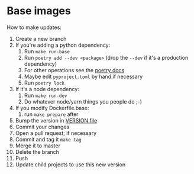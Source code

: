 
Base images
===========

How to make updates:

1. Create a new branch
1. If you're adding a python dependency:
    1.  Run `make run-base`
    1. Run `poetry add --dev <package>` (drop the `--dev` if it's a production
       dependency) 
    1. For other operations see the
       [poetry docs](https://poetry.eustace.io/docs/)
    1. Maybe edit `pyproject.toml` by hand if necessary
    1. Run `poetry lock`
1. If it's a node dependency:
    1. Run `make run-dev` 
    1. Do whatever node/yarn things you people do ;-)
1. If you modify Dockerfile.base:
    1. run `make prepare` after
1. Bump the version in [VERSION file](VERSION)
1. Commit your changes
1. Open a pull request; if necessary
1. Commit and tag it `make tag`
1. Merge it to master
1. Delete the branch
1. Push
1. Update child projects to use this new version

